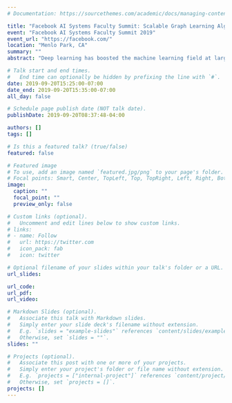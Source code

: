 ```yaml
---
# Documentation: https://sourcethemes.com/academic/docs/managing-content/

title: "Facebook AI Systems Faculty Summit: Scalable Graph Learning Algorithms"
event: "Facebook AI Systems Faculty Summit 2019"
event_url: "https://facebook.com/"
location: "Menlo Park, CA"
summary: ""
abstract: "Deep learning has boosted the machine learning field at large and created significant increases in the performance of tasks including speech recognition, image classification, object detection, and recommendation. It has opened the door to complex tasks, such as self-driving and super-human image recognition. However, the important techniques used in deep learning, e.g. convolutional neural networks, are designed for Euclidean data type and do not directly apply on graphs. This problem is solved by embedding graphs into a lower dimensional Euclidean space, generating a regular structure. There is also prior work on applying convolutions directly on graphs and using sampling to choose neighbor elements. Systems that use this technique are called graph convolution networks (GCNs). GCNs have proven to be successful at graph learning tasks like link prediction and graph classification. Recent work has pushed the scale of GCNs to billions of edges but significant work remains to extend learned graph systems beyond recommendation systems with specific structure and to support big data models such as streaming graphs."

# Talk start and end times.
#   End time can optionally be hidden by prefixing the line with `#`.
date: 2019-09-20T15:25:00-07:00
date_end: 2019-09-20T15:35:00-07:00
all_day: false

# Schedule page publish date (NOT talk date).
publishDate: 2019-09-20T08:37:48-04:00

authors: []
tags: []

# Is this a featured talk? (true/false)
featured: false

# Featured image
# To use, add an image named `featured.jpg/png` to your page's folder. 
# Focal points: Smart, Center, TopLeft, Top, TopRight, Left, Right, BottomLeft, Bottom, BottomRight.
image:
  caption: ""
  focal_point: ""
  preview_only: false

# Custom links (optional).
#   Uncomment and edit lines below to show custom links.
# links:
# - name: Follow
#   url: https://twitter.com
#   icon_pack: fab
#   icon: twitter

# Optional filename of your slides within your talk's folder or a URL.
url_slides:

url_code:
url_pdf:
url_video:

# Markdown Slides (optional).
#   Associate this talk with Markdown slides.
#   Simply enter your slide deck's filename without extension.
#   E.g. `slides = "example-slides"` references `content/slides/example-slides.md`.
#   Otherwise, set `slides = ""`.
slides: ""

# Projects (optional).
#   Associate this post with one or more of your projects.
#   Simply enter your project's folder or file name without extension.
#   E.g. `projects = ["internal-project"]` references `content/project/deep-learning/index.md`.
#   Otherwise, set `projects = []`.
projects: []
---
```

